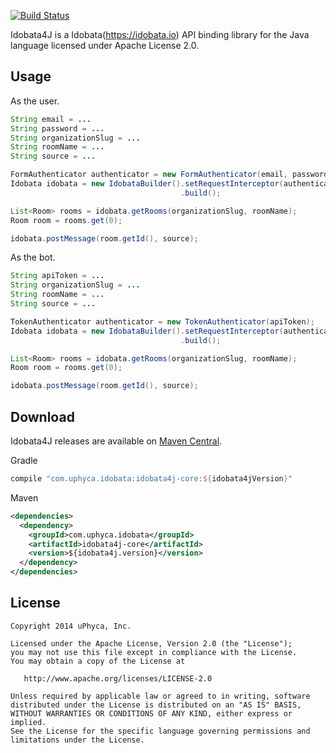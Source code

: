 [![Build Status](https://secure.travis-ci.org/uPhyca/idobata4j.png?branch=master)](http://travis-ci.org/uPhyca/idobata4j)

Idobata4J is a Idobata(https://idobata.io) API binding library for the Java language licensed under Apache License 2.0.

Usage
----

As the user.

```Java
String email = ...
String password = ...
String organizationSlug = ...
String roomName = ...
String source = ...

FormAuthenticator authenticator = new FormAuthenticator(email, password);
Idobata idobata = new IdobataBuilder().setRequestInterceptor(authenticator)
                                      .build();

List<Room> rooms = idobata.getRooms(organizationSlug, roomName);
Room room = rooms.get(0);

idobata.postMessage(room.getId(), source);

```

As the bot.

```Java
String apiToken = ...
String organizationSlug = ...
String roomName = ...
String source = ...

TokenAuthenticator authenticator = new TokenAuthenticator(apiToken);
Idobata idobata = new IdobataBuilder().setRequestInterceptor(authenticator)
                                      .build();

List<Room> rooms = idobata.getRooms(organizationSlug, roomName);
Room room = rooms.get(0);

idobata.postMessage(room.getId(), source);

```

Download
-----

Idobata4J releases are available on [Maven Central](http://search.maven.org/#search%7Cga%7C1%7Cg%3A%22com.uphyca.idobata%22).

Gradle
```groovy
compile "com.uphyca.idobata:idobata4j-core:${idobata4jVersion}"
```

Maven
```xml
<dependencies>
  <dependency>
    <groupId>com.uphyca.idobata</groupId>
    <artifactId>idobata4j-core</artifactId>
    <version>${idobata4j.version}</version>
  </dependency>
</dependencies>
```

License
-------

    Copyright 2014 uPhyca, Inc.

    Licensed under the Apache License, Version 2.0 (the "License");
    you may not use this file except in compliance with the License.
    You may obtain a copy of the License at

       http://www.apache.org/licenses/LICENSE-2.0

    Unless required by applicable law or agreed to in writing, software
    distributed under the License is distributed on an "AS IS" BASIS,
    WITHOUT WARRANTIES OR CONDITIONS OF ANY KIND, either express or implied.
    See the License for the specific language governing permissions and
    limitations under the License.
